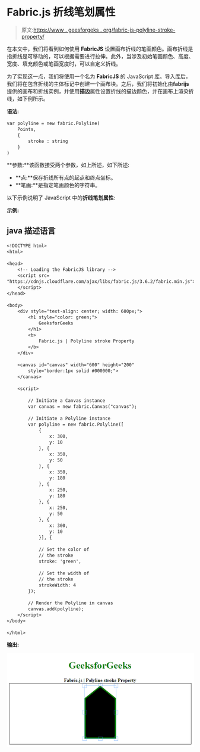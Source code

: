# Fabric.js 折线笔划属性

> 原文:[https://www . geesforgeks . org/fabric-js-polyline-stroke-property/](https://www.geeksforgeeks.org/fabric-js-polyline-stroke-property/)

在本文中，我们将看到如何使用 **FabricJS** 设置画布折线的笔画颜色。画布折线是指折线是可移动的，可以根据需要进行拉伸。此外，当涉及初始笔画颜色、高度、宽度、填充颜色或笔画宽度时，可以自定义折线。

为了实现这一点，我们将使用一个名为 **FabricJS** 的 JavaScript 库。导入库后，我们将在包含折线的主体标记中创建一个画布块。之后，我们将初始化由**fabrijs**提供的画布和折线实例，并使用**描边**属性设置折线的描边颜色，并在画布上渲染折线，如下例所示。

**语法:**

```
var polyline = new fabric.Polyline(
    Points, 
    { 
        stroke : string
    }
)
```

**参数:**该函数接受两个参数，如上所述，如下所述:

*   **点:**保存折线所有点的起点和终点坐标。
*   **笔画:**是指定笔画颜色的字符串。

以下示例说明了 JavaScript 中的**折线笔划属性**:

**示例:**

## java 描述语言

```
<!DOCTYPE html>
<html>

<head>
    <!-- Loading the FabricJS library -->
    <script src=
"https://cdnjs.cloudflare.com/ajax/libs/fabric.js/3.6.2/fabric.min.js">
    </script>
</head>

<body>
    <div style="text-align: center; width: 600px;">
        <h1 style="color: green;">
            GeeksforGeeks
        </h1>
        <b>
            Fabric.js | Polyline stroke Property
        </b>
    </div>

    <canvas id="canvas" width="600" height="200" 
        style="border:1px solid #000000;">
    </canvas>

    <script>

        // Initiate a Canvas instance 
        var canvas = new fabric.Canvas("canvas");

        // Initiate a Polyline instance 
        var polyline = new fabric.Polyline([
            {
                x: 300,
                y: 10
            }, {
                x: 350,
                y: 50
            }, {
                x: 350,
                y: 180
            }, {
                x: 250,
                y: 180
            }, {
                x: 250,
                y: 50
            }, {
                x: 300,
                y: 10
            }], {

            // Set the color of
            // the stroke
            stroke: 'green',

            // Set the width of
            // the stroke
            strokeWidth: 4
        });

        // Render the Polyline in canvas 
        canvas.add(polyline); 
    </script>
</body>

</html>
```

**输出:**

![](img/b78782c340b3e24812e46e9530212f88.png)